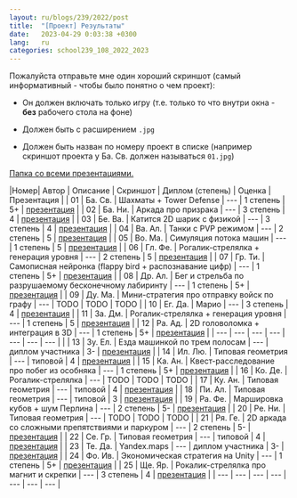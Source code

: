 ```yaml
---
layout: ru/blogs/239/2022/post
title:  "[Проект] Результаты"
date:   2023-04-29 0:03:38 +0300
lang:   ru
categories: school239_108_2022_2023
---
```


Пожалуйста отправьте мне один хороший скриншот (самый информативный - чтобы было понятно о чем проект):

- Он должен включать только игру (т.е. только то что внутри окна - **без** рабочего стола на фоне)

- Должен быть с расширением ```.jpg```
 
- Должен быть назван по номеру проект в списке (например скриншот проекта у Ба. Св. должен называться ```01.jpg```)

[Папка со всеми презентациями.](https://disk.yandex.ru/d/emBRBZB9vFprWw)

|Номер| Автор     | Описание | Скриншот                    | Диплом (степень) | Оценка | Презентация |
| 01 | Ба. Св.    | Шахматы + Tower Defense    | ---               | 1 степень  | 5+ | [презентация](https://disk.yandex.ru/i/0SGLYKIv-23THg) |
| 02 | Ба. Ни.        | Аркада про призрака    | ---               | 3 степень  | 4 | [презентация](https://docs.google.com/presentation/d/1LeXD1We4ao_mc5IHs7P0MvB7XFAWX2wuFrlewCV99tI/edit) |
| 03 | Бе. Ва.    | Катится 2D шарик с физикой    | ---               | 3 степень  | 4 | [презентация](https://docs.google.com/presentation/d/1Twjygibz4ixWskIi8vFGBZ6Fa7IMMqa14XoPxCS9oxg/edit?usp=sharing) |
| 04 | Ва. Ал.      | Танки с PVP режимом    | ---               | 2 степень  | 5 | [презентация](https://disk.yandex.ru/i/rrP4jzH0TDCKUw) |
| 05 | Во. Ма.     | Симуляция потока машин    | ---               | 1 степень  | 5 | [презентация](https://docs.google.com/presentation/d/1LBNlrvIQZHC_Wki_xdfuxr0ftmS5WiTdKOIFjIAcQEg/edit?usp=sharing) |
| 06 | Гл. Фе.         | Рогалик-стрелялка + генерация уровня  | ---               | 2 степень  | 5 | [презентация](https://disk.yandex.ru/i/r3JZDmGiGJjiGA) |
| 07 | Гр. Ти.          | Самописная нейронка (flappy bird + распознавание цифр)    | ---               | 1 степень  | 5+ | [презентация](https://docs.google.com/presentation/d/1edspY6IrMhOQbYliQ_ziPjoXjDpnMbWW3ZaoNSmP2A8/edit?usp=sharing) |
| 08 | Др. Ал.      | Бег и стрельба по разрушаемому бесконечному лабиринту    | ---               | 1 степень  | 5+ | [презентация](https://disk.yandex.ru/d/0wIuHlryY6F-FQ) |
| 09 | Ду. Ма.        | Мини-стратегия про отправку войск по графу    | ---                | TODO  | TODO | TODO |
| 10 | Ег. Да.         | Марио    | ---                | 3 степень  | 4 | [презентация](https://disk.yandex.ru/i/Cd5eWloGOpDCOQ) |
| 11 | За. Дм.       | Рогалик-стрелялка + генерация уровня    | ---               | 1 степень  | 5 | [презентация](https://docs.google.com/presentation/d/1ocjam5NlZmcI3U1JVHWUKKQxwYfnwa_V6A9mUvTmBao/edit?usp=sharing) |
| 12 | Ра. Ад.          | 2D головоломка + интеграция в 3D    | ---               | 1 степень  | 5+ | [презентация](https://docs.google.com/presentation/d/1hIiOywT-UBtC6k7RQ_ItyCwDtuIuqxvlNZHwLcFWxcQ/edit?usp=sharing) |
| --- | ---       | ---    | ---               | ---  | --- | --- |            |
| 13 | Зу. Ел.     | Езда машинкой по трем полосам    | ---               | диплом участника  | 3- | [презентация](https://disk.yandex.ru/i/UUDE6rzpDXeMEw) |
| 14 | Ил. Лю.         | Типовая геометрия    | ---               | типовой  | 4 | [презентация](https://docs.google.com/presentation/d/1qayCdO_Ayh9KWZukVh0SOi-TmxYLFQDS9kNLHOmgDKM/edit?usp=sharing) |
| 15 | Ка. Ан.        | Квест-расследование про побег из особняка    | ---               | 1 степень  | 5+ | [презентация](https://docs.google.com/presentation/d/1gsmW0SN9P_FlKsxkT_KdpGDukQjcXbHV3ViNyDI2wuM/edit) |
| 16 | Ко. Де.         | Рогалик-стрелялка    | ---               | TODO  | TODO | TODO |
| 17 | Ку. Ан.       | Типовая геометрия    | ---               | типовой  | 4 | [презентация](https://docs.google.com/presentation/d/1mP1Lam1FhS4Gw8TTaPQOJ41LsI6F_m5jNIiJDDlh-mM/edit) |
| 18 | Пи. Ал.    | Типовая геометрия    | ---               | типовой  | 3 | [презентация](https://docs.google.com/presentation/d/1pA_stmcCiG-4koQjto22iKSDTGc8pBwQEimZzb8DJGc/edit?usp=sharing) |
| 19 | Ра. Фе.        | Маршировка кубов + шум Перлина    | ---               | 2 степень  | 5- | [презентация](https://docs.google.com/presentation/d/1lBP6V0ScyGYtt9MtOGRE4nFxdQwR03oQ4YN2PNkcDXU/edit?usp=sharing) |
| 20 | Ре. Ни.        | Типовая геометрия    | ---               | TODO  | TODO | TODO |
| 21 | Ря. Ге.         | 2D аркада со сложными препятствиями и паркуром    | ---               | 2 степень  | 5- | [презентация](https://disk.yandex.ru/d/f1384nvvChlIIw) |
| 22 | Се. Гр.      | Типовая геометрия    | ---               | типовой  | 4 | [презентация](https://disk.yandex.ru/i/bmrxVzxgmIiv5g) |
| 23 | Те. Да.        | Yandex.maps    | ---               | диплом участника  | 3- | [презентация](https://disk.yandex.ru/i/EqIK1GqSU7g27g) |
| 24 | Фо. Ив.            | Экономическая стратегия на Unity    | ---               | 1 степень  | 5+ | [презентация](https://docs.google.com/presentation/d/1lDX1q5Hy858fjgVNiK1cS0tMFSlPvOuhjiX-Ndzm66Q/edit) |
| 25 | Ще. Яр.      | Рокалик-стрелялка про магнит и скрепки    | ---               | 3 степень  | 4 | [презентация](https://disk.yandex.ru/d/xohbYy0mjAmjrA) |
| --- | ---   | ---    | ---               | ---  | --- | --- |

<!---
| Автор     | Проект | Цель | 23 декабря        | 16 декабря        |
| Ай. А.    | ---    | ---  | ---               | ---               |
| Ал. А.    | ---    | ---  | ---               | ---               |
| Ат. А.    | ---    | ---  | ---               | ---               |
| Би. Г.    | ---    | ---  | ---               | ---               |
| Ви. Д.    | ---    | ---  | ---               | ---               |
| Го. Ю.    | ---    | ---  | ---               | ---               |
| Гр. И.    | ---    | ---  | ---               | ---               |
| Гу. Я.    | ---    | ---  | ---               | ---               |
| Гу. Ив.   | ---    | ---  | ---               | ---               |
| Гу. Ин.   | ---    | ---  | ---               | ---               |
| Да. А.    | ---    | ---  | ---               | ---               |
| Ер. С.    | ---    | ---  | ---               | ---               |
| Ех. В.    | ---    | ---  | ---               | ---               |
| За. А.    | ---    | ---  | ---               | ---               |
| ---       | ---    | ---  | ---               | ---               |
| Ка. Е.    | ---    | ---  | ---               | ---               |
| Ма. Е.    | ---    | ---  | ---               | ---               |
| Ос. И.    | ---    | ---  | ---               | ---               |
| Ру. В.    | ---    | ---  | ---               | ---               |
| Са. Л.    | ---    | ---  | ---               | ---               |
| Се. А.    | ---    | ---  | ---               | ---               |
| Сл. К.    | ---    | ---  | ---               | ---               |
| Та. Л.    | ---    | ---  | ---               | ---               |
| Тр. А.    | ---    | ---  | ---               | ---               |
| Фа. М.    | ---    | ---  | ---               | ---               |
| Че. Ал.   | ---    | ---  | ---               | ---               |
| Че. Ан.   | ---    | ---  | ---               | ---               |
| Ще. А.    | ---    | ---  | ---               | ---               |
| Юм. М.    | ---    | ---  | ---               | ---               |
-->
